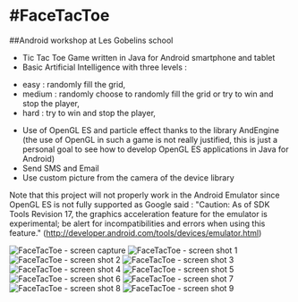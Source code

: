 #FaceTacToe
======================

##Android workshop at Les Gobelins school 

* Tic Tac Toe Game written in Java for Android smartphone and tablet
* Basic Artificial Intelligence with three levels :
- easy : randomly fill the grid,
- medium : randomly choose to randomly fill the grid or try to win and stop the player,
- hard : try to win and stop the player,
* Use of OpenGL ES and particle effect thanks to the library AndEngine (the use of OpenGL in such a game is not really justified, this is just a personal goal to see how to develop OpenGL ES applications in Java for Android)
* Send SMS and Email
* Use custom picture from the camera of the device library

Note that this project will not properly work in the Android Emulator since OpenGL ES is not fully supported as Google said :
"Caution: As of SDK Tools Revision 17, the graphics acceleration feature for the emulator is experimental; be alert for incompatibilities and errors when using this feature." (http://developer.android.com/tools/devices/emulator.html)

![FaceTacToe - screen capture](https://raw.github.com/tonybeltramelli/FaceTacToe/master/printscreen/screenCapture.jpg)
![FaceTacToe - screen shot 1](https://raw.github.com/tonybeltramelli/FaceTacToe/master/printscreen/printScreen1.jpg)
![FaceTacToe - screen shot 2](https://raw.github.com/tonybeltramelli/FaceTacToe/master/printscreen/printScreen2.jpg)
![FaceTacToe - screen shot 3](https://raw.github.com/tonybeltramelli/FaceTacToe/master/printscreen/printScreen3.jpg)
![FaceTacToe - screen shot 4](https://raw.github.com/tonybeltramelli/FaceTacToe/master/printscreen/printScreen4.jpg)
![FaceTacToe - screen shot 5](https://raw.github.com/tonybeltramelli/FaceTacToe/master/printscreen/printScreen5.jpg)
![FaceTacToe - screen shot 6](https://raw.github.com/tonybeltramelli/FaceTacToe/master/printscreen/printScreen6.jpg)
![FaceTacToe - screen shot 7](https://raw.github.com/tonybeltramelli/FaceTacToe/master/printscreen/printScreen7.jpg)
![FaceTacToe - screen shot 8](https://raw.github.com/tonybeltramelli/FaceTacToe/master/printscreen/printScreen8.jpg)
![FaceTacToe - screen shot 9](https://raw.github.com/tonybeltramelli/FaceTacToe/master/printscreen/printScreen9.jpg)